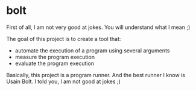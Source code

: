 # bolt

First of all, I am not very good at jokes. You will understand what I mean ;)

The goal of this project is to create a tool that:
- automate the execution of a program using several arguments
- measure the program execution
- evaluate the program execution

Basically, this project is a program runner. And the best runner I know is Usain Bolt. I told you, I am not good at jokes ;)
